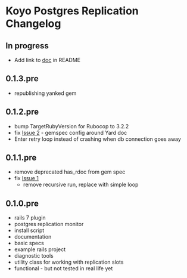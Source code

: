 # Koyo Postgres Replication Changelog

## In progress

- Add link to
  [doc](https://rubydoc.info/github/wiseleyb/koyo-postgres-replication/main) in
README

## 0.1.3.pre

- republishing yanked gem

## 0.1.2.pre

- bump TargetRubyVersion for Rubocop to 3.2.2
- fix [Issue
  2](https://github.com/wiseleyb/koyo-postgres-replication/issues/2) - gemspec
config around Yard doc
- Enter retry loop instead of crashing when db connection goes away

## 0.1.1.pre

- remove deprecated has_rdoc from gem spec
- fix [Issue 1](https://github.com/wiseleyb/koyo-postgres-replication/issues/1)
  - remove recursive run, replace with simple loop

## 0.1.0.pre

- rails 7 plugin
- postgres replication monitor
- install script 
- documentation
- basic specs
- example rails project
- diagnostic tools
- utility class for working with replication slots
- functional - but not tested in real life yet

